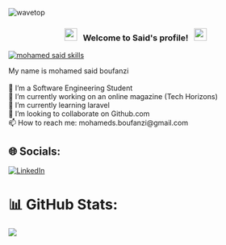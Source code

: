 ![wavetop](https://user-images.githubusercontent.com/82146140/177695541-fbee7a11-8763-49a8-a520-416cc9a5b97c.svg)

<h3 align="center">
  <img src="https://emoji.discord.st/emojis/768b108d-274f-4f44-a634-8477b16efce7.gif" width="25">
  &nbsp; Welcome to Said's profile! &nbsp;
  <img src="https://emoji.discord.st/emojis/768b108d-274f-4f44-a634-8477b16efce7.gif" width="25">
</h3>

<p>
<a href="https://git.io/typing-svg"><img src="https://readme-typing-svg.demolab.com?font=Fira+Code&size=24&duration=4000&pause=1000&color=F70000&background=FFFFFF00&width=700&height=51&lines=Software+Enginner;Full+Stack+Web+Developer;" alt="mohamed said skills " /></a>
</p>
My name is mohamed said boufanzi<br><br>👤 I’m a Software Engineering Student<br>🔭 I’m currently working on an online magazine (Tech Horizons)<br>🌱 I’m currently learning laravel<br>👯 I’m looking to collaborate on Github.com<br>📫 How to reach me: mohameds.boufanzi@gmail.com


## 🌐 Socials:
[![LinkedIn](https://img.shields.io/badge/LinkedIn-%230077B5.svg?logo=linkedin&logoColor=white)](https://linkedin.com/in/mohamedsaidboufanzi/) 
# 📊 GitHub Stats:

![](https://github-readme-streak-stats.herokuapp.com/?user=msboufanzi&theme=dark&hide_border=false)<br/>


